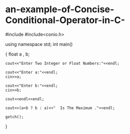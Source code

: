 # an-example-of-Concise-Conditional-Operator-in-C-

#include<iostream>
#include<conio.h>

using namespace std;
int main()

{
	float a , b;
	
	cout<<"Enter Two Integer or Float Numbers:"<<endl;
	
	cout<<"Enter a:"<<endl;
	cin>>a;
	
	cout<<"Enter b:"<<endl;
	cin>>b;
	
	cout<<endl<<endl;
	
	cout<<(a<b ? b : a)<<"  Is The Maximum ."<<endl;
	
	getch();
	
}
